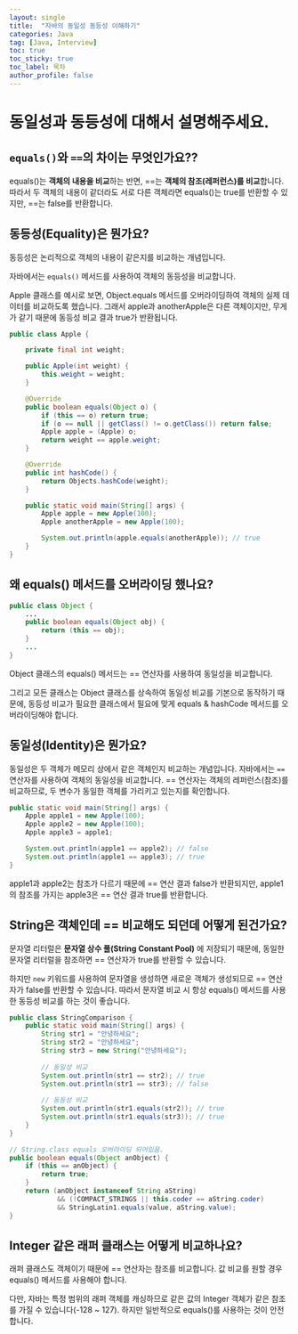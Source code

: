 ```yaml
---
layout: single
title:  "자바의 동일성 동등성 이해하기"
categories: Java
tag: [Java, Interview]
toc: true
toc_sticky: true
toc_label: 목차
author_profile: false
---
```



# 동일성과 동등성에 대해서 설명해주세요.

## `equals()`와 `==`의 차이는 무엇인가요??


equals()는 **객체의 내용을 비교**하는 반면, ==는 **객체의 참조(레퍼런스)를 비교**합니다. 따라서 두 객체의 내용이 같더라도 서로 다른 객체라면 equals()는 true를 반환할 수 있지만, ==는 false를 반환합니다.

## 동등성(Equality)은 뭔가요?

동등성은 논리적으로 객체의 내용이 같은지를 비교하는 개념입니다. 

자바에서는 `equals()` 메서드를 사용하여 객체의 동등성을 비교합니다. 

Apple 클래스를 예시로 보면, Object.equals 메서드를 오버라이딩하여 객체의 실제 데이터를 비교하도록 했습니다. 그래서 apple과 anotherApple은 다른 객체이지만, 무게가 같기 때문에 동등성 비교 결과 true가 반환됩니다.

```java
public class Apple {

    private final int weight;

    public Apple(int weight) {
        this.weight = weight;
    }

    @Override
    public boolean equals(Object o) {
        if (this == o) return true;
        if (o == null || getClass() != o.getClass()) return false;
        Apple apple = (Apple) o;
        return weight == apple.weight;
    }

    @Override
    public int hashCode() {
        return Objects.hashCode(weight);
    }

    public static void main(String[] args) {
        Apple apple = new Apple(100);
        Apple anotherApple = new Apple(100);

        System.out.println(apple.equals(anotherApple)); // true
    }
}
```

## 왜 equals() 메서드를 오버라이딩 했나요?

```java
public class Object {
    ...
    public boolean equals(Object obj) {
        return (this == obj);
    }
    ...
}
```

Object 클래스의 equals() 메서드는 == 연산자를 사용하여 동일성을 비교합니다. 

그리고 모든 클래스는 Object 클래스를 상속하여 동일성 비교를 기본으로 동작하기 때문에, 동등성 비교가 필요한 클래스에서 필요에 맞게 equals & hashCode 메서드를 오버라이딩해야 합니다.

## 동일성(Identity)은 뭔가요?

동일성은 두 객체가 메모리 상에서 같은 객체인지 비교하는 개념입니다. 자바에서는 `==` 연산자를 사용하여 객체의 동일성을 비교합니다. == 연산자는 객체의 레퍼런스(참조)를 비교하므로, 두 변수가 동일한 객체를 가리키고 있는지를 확인합니다.

```java
public static void main(String[] args) {
    Apple apple1 = new Apple(100);
    Apple apple2 = new Apple(100);
    Apple apple3 = apple1;

    System.out.println(apple1 == apple2); // false
    System.out.println(apple1 == apple3); // true
}
```

apple1과 apple2는 참조가 다르기 때문에 == 연산 결과 false가 반환되지만, apple1의 참조를 가지는 apple3은 == 연산 결과 true를 반환합니다.

## String은 객체인데 == 비교해도 되던데 어떻게 된건가요?

문자열 리터럴은 **문자열 상수 풀(String Constant Pool)** 에 저장되기 때문에, 동일한 문자열 리터럴을 참조하면 == 연산자가 true를 반환할 수 있습니다. 

하지만 `new` 키워드를 사용하여 문자열을 생성하면 새로운 객체가 생성되므로 == 연산자가 false를 반환할 수 있습니다. 따라서 문자열 비교 시 항상 equals() 메서드를 사용한 동등성 비교를 하는 것이 좋습니다.

```java
public class StringComparison {
    public static void main(String[] args) {
        String str1 = "안녕하세요";
        String str2 = "안녕하세요";
        String str3 = new String("안녕하세요");
        
        // 동일성 비교
        System.out.println(str1 == str2); // true
        System.out.println(str1 == str3); // false
        
        // 동등성 비교
        System.out.println(str1.equals(str2)); // true
        System.out.println(str1.equals(str3)); // true
    }
}

// String.class equals 오버라이딩 되어있음.
public boolean equals(Object anObject) {
    if (this == anObject) {
        return true;
    }
    return (anObject instanceof String aString)
            && (!COMPACT_STRINGS || this.coder == aString.coder)
            && StringLatin1.equals(value, aString.value);
}
```

## Integer 같은 래퍼 클래스는 어떻게 비교하나요?

래퍼 클래스도 객체이기 때문에 == 연산자는 참조를 비교합니다. 값 비교를 원할 경우 equals() 메서드를 사용해야 합니다. 

다만, 자바는 특정 범위의 래퍼 객체를 캐싱하므로 같은 값의 Integer 객체가 같은 참조를 가질 수 있습니다(-128 ~ 127). 하지만 일반적으로 equals()를 사용하는 것이 안전합니다.
